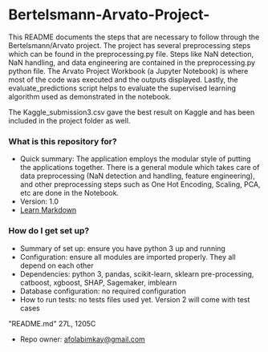 # Bertelsmann-Arvato-Project-

This README documents the steps that are necessary to follow through the Bertelsmann/Arvato project. The project has several preprocessing steps which can be found in the preprocessing.py file. Steps like NaN detection, NaN handling, and data engineering are contained in the preprocessing.py python file. The Arvato Project Workbook (a Jupyter Notebook) is where most of the code was executed and the outputs displayed. Lastly, the evaluate_predictions script helps to evaluate the supervised learning algorithm used as demonstrated in the notebook.

The Kaggle_submission3.csv gave the best result on Kaggle and has been included in the project folder as well.


### What is this repository for? ###

* Quick summary: The application employs the modular style of putting the applications together. There is a general module which takes care of data preprocessing (NaN detection and handling, feature engineering), and other preprocessing steps such as One Hot Encoding, Scaling, PCA, etc are done in the Notebook. 
* Version: 1.0
* [Learn Markdown](https://bitbucket.org/tutorials/markdowndemo)

### How do I get set up? ###

* Summary of set up: ensure you have python 3 up and running
* Configuration: ensure all modules are imported properly. They all depend on each other
* Dependencies: python 3, pandas, scikit-learn, sklearn pre-processing, catboost, xgboost, SHAP, Sagemaker, imblearn
* Database configuration: no required configuration
* How to run tests: no tests files used yet. Version 2 will come with test cases

"README.md" 27L, 1205C
* Repo owner: afolabimkay@gmail.com

